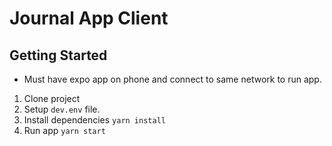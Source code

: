 # Journal App Client

## Getting Started

- Must have expo app on phone and connect to same network to run app.

1. Clone project
2. Setup `dev.env` file.
3. Install dependencies `yarn install`
4. Run app `yarn start`
